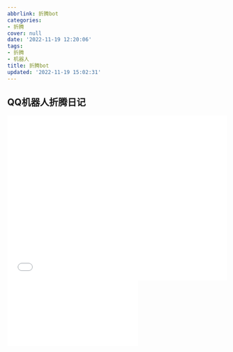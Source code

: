 ```yaml
---
abbrlink: 折腾bot
categories:
- 折腾
cover: null
date: '2022-11-19 12:20:06'
tags:
- 折腾
- 机器人
title: 折腾bot
updated: '2022-11-19 15:02:31'
---
```

## QQ机器人折腾日记

<div style="position: relative; width: 100%; height: 0; padding-bottom: 75%;"><iframe 
src="//player.bilibili.com/player.html?aid=39807850&cid=69927212&page=1" scrolling="no" border="0" 
frameborder="no" framespacing="0" allowfullscreen="true" style="position: absolute; width: 100%; 
height: 100%; left: 0; top: 0;"> </iframe></div>


<iframe src="//player.bilibili.com/player.html?aid=641187074&bvid=BV1HY4y1h7ve&cid=710411842&page=1" scrolling="no" border="0" frameborder="no" framespacing="0" allowfullscreen="true"> </iframe>
